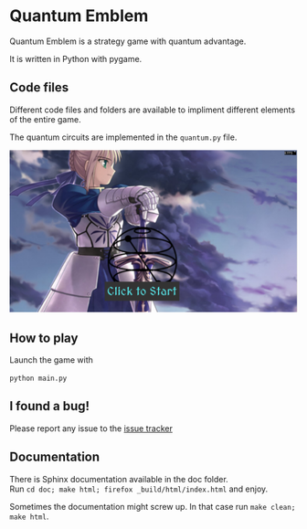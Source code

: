 Quantum Emblem
==========

Quantum Emblem is a strategy game with quantum advantage.

It is written in Python with pygame.

Code files
-----------

Different code files and folders are available to impliment different elements of the entire game.

The quantum circuits are implemented in the ```quantum.py``` file.

![alttext](https://github.com/RituDhaulakhandi/Microsoft-IonQ/blob/master/1.png)

How to play
-----------

Launch the game with

```python main.py```

I found a bug!
--------------

Please report any issue to the [issue tracker](https://gitlab.com/Elinvention/ice-emblem/issues)

Documentation
-------------

There is Sphinx documentation available in the doc folder.  
Run `cd doc; make html; firefox _build/html/index.html` and enjoy.

Sometimes the documentation might screw up. In that case run `make clean; make html`.
